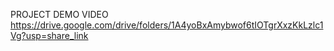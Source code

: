 PROJECT DEMO VIDEO
https://drive.google.com/drive/folders/1A4yoBxAmybwof6tIOTgrXxzKkLzlc1Vg?usp=share_link
